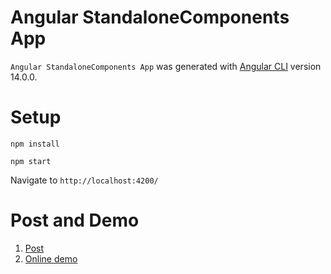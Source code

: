 # Angular StandaloneComponents App

`Angular StandaloneComponents App` was generated with [Angular CLI](https://github.com/angular/angular-cli) version 14.0.0.

# Setup

```
npm install

npm start
```

Navigate to `http://localhost:4200/`

# Post and Demo

1. [Post](https://damingerdai.github.io/front-end/angular-standalone-components-app/)
2. [Online demo](https://damingerdai.github.io/angular-standalone-components-app/)
